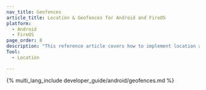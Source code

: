```yaml
---
nav_title: Geofences
article_title: Location & Geofences for Android and FireOS
platform: 
  - Android
  - FireOS
page_order: 8
description: "This reference article covers how to implement location and geofences in your Android or FireOS application."
Tool:
  - Location

---
```


{% multi_lang_include developer_guide/android/geofences.md %}
